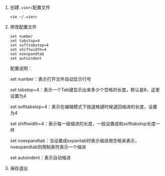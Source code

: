 1. 创建`.vimrc`配置文件

   ```shell
   vim ~/.vimrc
   ```

2. 修改配置文件

   ```shell
   set number
   set tabstop=4
   set softtabstop=4
   set shiftwidth=4
   set noexpandtab
   set autoindent
   ```

   配置说明：

   set number：表示打开文件自动显示行号

   set tabstop=4：表示一个Tab键显示出来多少个空格的长度，默认是8，这里设置为4

   set softtabstop=4：表示在编辑模式下按退格键时候退回缩进的长度，设置为4

   set shiftwidth=4：表示每一级缩进的长度，一般设置成和softtabstop长度一样

   set noexpandtab：当设置成expantab时表示缩进用空格来表示，noexpandtab则用制表符表示一个缩进

   set autoindent：表示自动缩进

3. 保存退出


